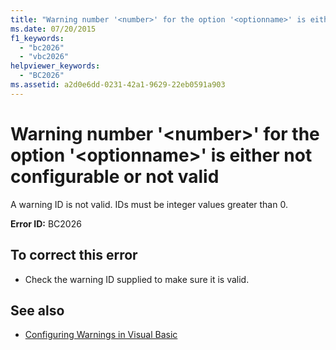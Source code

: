 ```yaml
---
title: "Warning number '<number>' for the option '<optionname>' is either not configurable or not valid"
ms.date: 07/20/2015
f1_keywords: 
  - "bc2026"
  - "vbc2026"
helpviewer_keywords: 
  - "BC2026"
ms.assetid: a2d0e6dd-0231-42a1-9629-22eb0591a903
---
```

# Warning number '\<number>' for the option '\<optionname>' is either not configurable or not valid

A warning ID is not valid. IDs must be integer values greater than 0.  
  
 **Error ID:** BC2026  
  
## To correct this error  
  
- Check the warning ID supplied to make sure it is valid.  
  
## See also

- [Configuring Warnings in Visual Basic](/visualstudio/ide/configuring-warnings-in-visual-basic)
